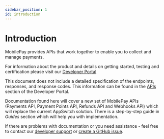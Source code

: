 ```yaml
---
sidebar_position: 1
id: introduction
---
```


# Introduction

MobilePay provides APIs that work together to enable you to collect and manage payments.

For information about the product and details on getting started, testing and certification please visit our [Developer Portal](https://developer.mobilepay.dk/products/)

This document does not include a detailed specification of the endpoints, responses, and response codes. This information can be found in the [APIs](https://developer.mobilepay.dk/product/) section of the Developer Portal.

Documentation found here will cover a new set of MobilePay APIs (Payments API, Payment Points API, Refunds API and Webhooks API) which will replace the current AppSwitch solution. There is a step-by-step guide in _Guides_ section which will help you with implementation.

If there are problems with documentation or you need assistance - feel free to contact our [developer support](mailto:developer@mobilepay.dk) or [create a GitHub issue](https://github.com/MobilePayDev/MobilePay-Payments-API/issues).
